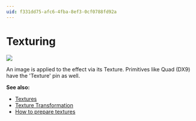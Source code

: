 ```yaml
---
uid: f331dd75-afc6-4fba-8ef3-0cf0788fd92a
---
```


# Texturing


![](~/img/Basics-Texturing3.png "")   



An image is applied to the effect via its <span class="pin">Texture</span>. Primitives like Quad (DX9) have the 'Texture' pin as well.  

**See also:**  
* [Textures](xref:8116d432-c3f5-4918-95cd-7404e8d3312c)  
* [Texture Transformation](xref:885fd223-4131-4564-ad86-0206c38aaa81)  
* [How to prepare textures](xref:547f6fd3-8a05-4a07-8555-0166541dbc1c)  



